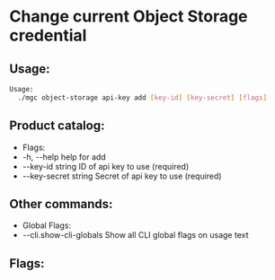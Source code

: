 # Change current Object Storage credential

## Usage:
```bash
Usage:
  ./mgc object-storage api-key add [key-id] [key-secret] [flags]
```

## Product catalog:
- Flags:
- -h, --help                help for add
- --key-id string       ID of api key to use (required)
- --key-secret string   Secret of api key to use (required)

## Other commands:
- Global Flags:
- --cli.show-cli-globals   Show all CLI global flags on usage text

## Flags:
```bash

```

